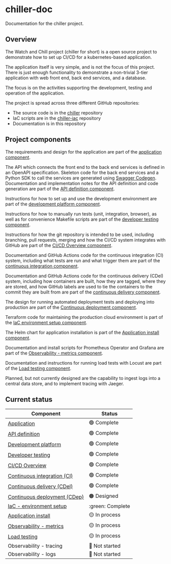 # chiller-doc
Documentation for the chiller project.

## Overview
The Watch and Chill project (chiller for short) is a open source project to demonstrate how to set up CI/CD for a kubernetes-based application.  

The application itself is very simple, and is not the focus of this project.
There is just enough functionality to demonstrate a non-trivial 3-tier application with web front end, back end services, and a database.

The focus is on the activities supporting the development, testing and operation of the application.

The project is spread across three different GitHub repositories:
- The source code is in the [chiller](https://github.com/lago-morph/chiller) repository
- IaC scripts are in the [chiller-iac](https://github.com/lago-morph/chiller-iac) repository
- Documentation is in this repository

## Project components


The requirements and design for the application are part of the 
[application component](application.md).

The API which connects the front end to the back end services is defined in an OpenAPI specification.
Skeleton code for the back end services and a Python SDK to call the services 
are generated using [Swagger Codegen](https://github.com/swagger-api/swagger-codegen).
Documentation and implementation notes for the API definition and code generation are part of the [API definition component](api_definition.md).

Instructions for how to set up and use the development environment are part of the [development platform component](development_platform.md).

Instructions for how to manually run tests (unit, integration, browser), as well as for convenience Makefile scripts are part of the [developer testing component](developer_testing.md).

Instructions for how the git repository is intended to be used, including branching, pull requests, merging and how the CI/CD system integrates with GitHub are part of the [CI/CD Overview component](cicd_overview.md).

Documentation and GitHub Actions code for the continuous integration (CI) system, including what tests are run and what trigger them are part of the [continuous integration component](ci.md).

Documentation and GitHub Actions code for the continuous delivery (CDel) system, including how containers are built, how they are tagged, where they are stored, and how GitHub labels are used to tie the containers to the commit they are built from are part of the [continuous delivery component](cdel.md).

The design for running automated deployment tests and deploying into production are part of the [Continuous deployment component](cdep.md).

Terraform code for maintaining the production cloud environment is part of the [IaC environment setup component](iac.md).

The Helm chart for application installation is part of the 
[Application install component](install.md).

Documentation and install scripts for Prometheus Operator and Grafana are part of the [Observability - metrics component](obs_metrics.md).

Documentation and instructions for running load tests with Locust are part of the [Load testing component](load.md).

Planned, but not currently designed are the capability to ingest logs into a central data store, and to implement tracing with Jaeger.

## Current status

|Component|Status|
|---|---|
|[Application](application.md)|:green_circle: Complete|
|[API definition](api_definition.md)|:green_circle: Complete|
|[Development platform](development_platform.md)|:green_circle: Complete|
|[Developer testing](developer_testing.md)|:green_circle: Complete|
|[CI/CD Overview](cicd_overview.md)|:green_circle: Complete|
|[Continuous integration (CI)](ci.md)|:green_circle: Complete|
|[Continuous delivery (CDel)](cdel.md)|:green_circle: Complete|
|[Continuous deployment (CDep)](cdep.md)|:orange_circle: Designed|
|[IaC - environment setup](iac.md)|:green: Complete|
|[Application install](install.md)|:yellow_circle: In process|
|[Observability - metrics](obs_metrics.md)|:yellow_circle: In process|
|[Load testing](load.md)|:yellow_circle: In process|
|Observability - tracing|:red_circle: Not started|
|Observability - logs|:red_circle: Not started|

